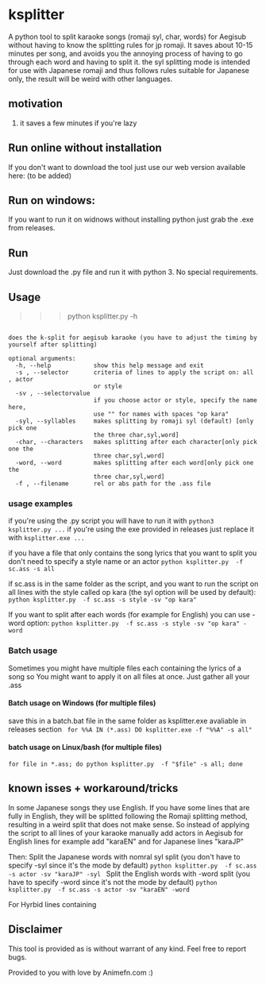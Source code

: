 # ksplitter
A python tool to split karaoke songs (romaji syl, char, words) for Aegisub without having to know the splitting rules for jp romaji. It saves about 10-15 minutes per song, and avoids you the annoying process of having to go through each word and having to split it. the syl splitting mode is intended for use with Japanese romaji and thus follows rules suitable for Japanese only, the result will be weird with other languages.


## motivation
1. it saves a few minutes if you're lazy
## Run online without installation
If you don't want to download the tool just use our web version available here: (to be added)


## Run on windows:
If you want to run it on widnows without installing python just grab the .exe from releases.

## Run
Just download the .py file and run it with python 3. No special requirements.

## Usage 
>>> python ksplitter.py -h

```usage: ksplitter.py [-h] -s  [-sv] [-syl | -char | -word] -f

does the k-split for aegisub karaoke (you have to adjust the timing by
yourself after splitting)

optional arguments:
  -h, --help            show this help message and exit
  -s , --selector       criteria of lines to apply the script on: all , actor
                        or style
  -sv , --selectorvalue
                        if you choose actor or style, specify the name here,
                        use "" for names with spaces "op kara"
  -syl, --syllables     makes splitting by romaji syl (default) [only pick one
                        the three char,syl,word]
  -char, --characters   makes splitting after each character[only pick one the
                        three char,syl,word]
  -word, --word         makes splitting after each word[only pick one the
                        three char,syl,word]
  -f , --filename       rel or abs path for the .ass file
```
### usage examples
if you're using the .py script 
you will have to run it with `python3 ksplitter.py ...` if you're using the exe provided in releases just replace it with `ksplitter.exe ...`

if you have a file that only contains the song lyrics that you want to split you don't need to specify a style name or an actor
`python ksplitter.py  -f sc.ass -s all  `

if sc.ass is in the same folder as the script, and you want to run the script on all lines with the style called op kara (the syl option will be used by default):
`python ksplitter.py  -f sc.ass -s style -sv "op kara"  `

If you want to split after each words (for example for English) you can use -word option:
`python ksplitter.py  -f sc.ass -s style -sv "op kara" -word `



### Batch usage 
Sometimes you might have multiple files each containing the lyrics of a song so You might want to apply it on all files at once. Just gather all your .ass 
#### Batch usage on Windows (for multiple files)
save this in a batch.bat file in the same folder as ksplitter.exe avaliable in releases section
` for %%A IN (*.ass) DO ksplitter.exe -f "%%A" -s all"`

#### batch usage on Linux/bash (for multiple files)
`for file in *.ass; do python ksplitter.py  -f "$file" -s all; done`



## known isses + workaround/tricks
In some Japanese songs they use English.
If you have some lines that are fully in English, they will be splitted following the Romaji splitting method, resulting in a weird split that does not make sense. So instead of applying the script to all lines of your karaoke manually add actors in Aegisub for English lines for example add "karaEN" and for Japanese lines "karaJP"

Then:
Split the Japanese words with nomral syl split (you don't have to specify -syl since it's the mode by default)
`python ksplitter.py  -f sc.ass -s actor -sv "karaJP" -syl `
Split the English words with  -word split (you  have to specify -word since it's not the mode by default)
`python ksplitter.py  -f sc.ass -s actor -sv "karaEN" -word `

For Hyrbid lines containing 

## Disclaimer

This tool is provided as is without warrant of any kind.
Feel free to report bugs.

Provided to you with love by Animefn.com :) 

